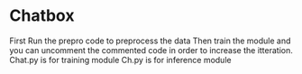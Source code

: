 # Chatbox
First Run the prepro code to preprocess the data
Then train the module and you can uncomment the commented code in order to increase the itteration. Chat.py is for training module 
Ch.py is for inference module

